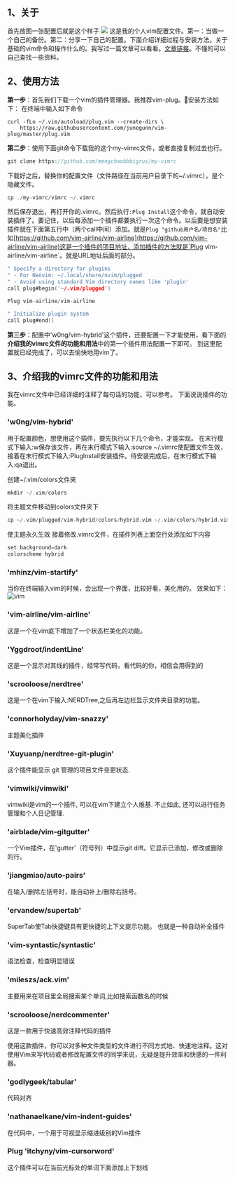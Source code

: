## 1、关于

首先放图一张配置后就是这个样子
![](https://i.loli.net/2019/06/25/5d11cccf2afab61992.png)
这是我的个人vim配置文件。第一：当做一个自己的备份。第二：分享一下自己的配置。下面介绍详细过程与安装方法。关于基础的vim命令和操作什么的。我写过一篇文章可以看看。[文章链接](https://mengchao.xyz/index.php/archives/146/)。不懂的可以自己查找一些资料。

## 2、使用方法
**第一步**：首先我们下载一个vim的插件管理器。我推荐vim-plug。:lollipop:安装方法如下：
在终端中输入如下命令

```
curl -fLo ~/.vim/autoload/plug.vim --create-dirs \
    https://raw.githubusercontent.com/junegunn/vim-plug/master/plug.vim 
```

**第二步**：使用下面git命令下载我的这个my-vimrc文件，或者直接复制过去也行。

```c
git clone https://github.com/mengchaobbbigrui/my-vimrc
```

下载好之后，替换你的配置文件（文件路径在当前用户目录下的~/.vimrc），是个隐藏文件。
```c
cp ./my-vimrc/vimrc ~/.vimrc
```

然后保存退出，再打开你的.vimrc。然后执行`:Plug Install`这个命令，就自动安装插件了。要记住，以后每添加一个插件都要执行一次这个命令。以后要是想安装插件就在下面第五行中（两个call中间）添加。就是`Plug "github用户名/项目名"`比如[https://github.com/vim-airline/vim-airline](https://github.com/vim-airline/vim-airline)这是一个插件的项目地址，添加插件的方法就是`Plug vim-airline/vim-airline`。就是URL地址后面的部分。

```c
" Specify a directory for plugins
" - For Neovim: ~/.local/share/nvim/plugged
" - Avoid using standard Vim directory names like 'plugin'
call plug#begin('~/.vim/plugged')

Plug vim-airline/vim-airline

" Initialize plugin system
call plug#end()
```

**第三步**：配置中'w0ng/vim-hybrid'这个插件，还要配置一下才能使用，看下面的**介绍我的vimrc文件的功能和用法**中的第一个插件用法配置一下即可。
到这里配置就已经完成了，可以去愉快地用vim了。

## 3、介绍我的vimrc文件的功能和用法

我在vimrc文件中已经详细的注释了每句话的功能，可以参考。
下面说说插件的功能。
### 'w0ng/vim-hybrid'
用于配置颜色，想使用这个插件，要先执行以下几个命令，才能实现。
在末行模式下输入:w保存该文件，再在末行模式下输入:source ~/.vimrc使配置文件生效，接着在末行模式下输入:PlugInstall安装插件。待安装完成后，在末行模式下输入:qa退出。

创建~/.vim/colors文件夹
```c
mkdir ~/.vim/colors
```
将主题文件移动到colors文件夹下
```c
cp ~/.vim/plugged/vim-hybrid/colors/hybrid.vim ~/.vim/colors/hybrid.vim
```

使主题永久生效
接着修改.vimrc文件，在插件列表上面空行处添加如下内容
```c
set background=dark
colorscheme hybrid
```

### 'mhinz/vim-startify'
当你在终端输入vim的时候，会出现一个界面，比较好看，美化用的。
效果如下：
![vim](https://i.loli.net/2019/06/04/5cf647a07dca444223.png)

### 'vim-airline/vim-airline'
这是一个在vim底下增加了一个状态栏美化的功能。

### 'Yggdroot/indentLine'
这是一个显示对其线的插件，经常写代码，看代码的你，相信会用得到的

### 'scrooloose/nerdtree'
这是一个在vim下输入:NERDTree,之后再左边栏显示文件夹目录的功能。

### 'connorholyday/vim-snazzy'
主题美化插件

### 'Xuyuanp/nerdtree-git-plugin'
这个插件能显示 git 管理的项目文件变更状态.

### 'vimwiki/vimwiki'
vimwiki是vim的一个插件, 可以在vim下建立个人维基. 不止如此, 还可以进行任务管理和个人日记管理.

### 'airblade/vim-gitgutter'
一个Vim插件，在'gutter'（符号列）中显示git diff。它显示已添加，修改或删除的行。

### 'jiangmiao/auto-pairs'
在输入/删除左括号时，能自动补上/删除右括号。

### 'ervandew/supertab'
SuperTab使Tab快捷键具有更快捷的上下文提示功能。 也就是一种自动补全插件

### 'vim-syntastic/syntastic'
语法检查，检查明显错误

### 'mileszs/ack.vim'
主要用来在项目里全局搜索某个单词,比如搜索函数名的时候

### 'scrooloose/nerdcommenter'
这是一款用于快速高效注释代码的插件

使用这款插件，你可以对多种文件类型的文件进行不同方式地、快速地注释。这对使用Vim来写代码或者修改配置文件的同学来说，无疑是提升效率和快感的一件利器。

### 'godlygeek/tabular'
代码对齐

### 'nathanaelkane/vim-indent-guides'
在代码中，一个用于可视显示缩进级别的Vim插件

###  Plug 'itchyny/vim-cursorword'
这个插件可以在当前光标处的单词下面添加上下划线
